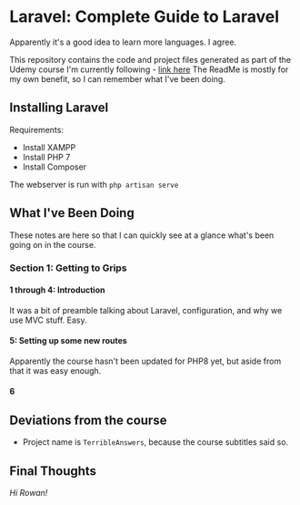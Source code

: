 # Laravel: Complete Guide to Laravel
Apparently it's a good idea to learn more languages. I agree.

This repository contains the code and project files generated as part of the Udemy course I'm currently following - [link here](https://www.udemy.com/course/learning-path-laravel-complete-guide-to-laravel/learn/lecture/9641472#overview)
The ReadMe is mostly for my own benefit, so I can remember what I've been doing.

## Installing Laravel

Requirements:

- Install XAMPP
- Install PHP 7
- Install Composer

The webserver is run with `php artisan serve`

## What I've Been Doing
These notes are here so that I can quickly see at a glance what's been going on in the course.

### Section 1: Getting to Grips

#### 1 through 4: Introduction
It was a bit of preamble talking about Laravel, configuration, and why we use MVC stuff. Easy.

#### 5: Setting up some new routes
Apparently the course hasn't been updated for PHP8 yet, but aside from that it was easy enough.

#### 6


## Deviations from the course

- Project name is `TerribleAnswers`, because the course subtitles said so.

## Final Thoughts

_Hi Rowan!_